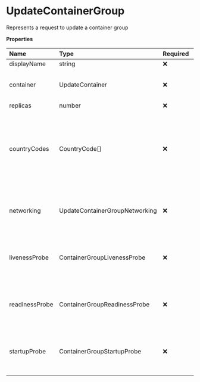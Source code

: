 # UpdateContainerGroup

Represents a request to update a container group

**Properties**

| Name           | Type                           | Required | Description                                                                                     |
| :------------- | :----------------------------- | :------- | :---------------------------------------------------------------------------------------------- |
| displayName    | string                         | ❌       |                                                                                                 |
| container      | UpdateContainer                | ❌       | Represents an update container object                                                           |
| replicas       | number                         | ❌       |                                                                                                 |
| countryCodes   | CountryCode[]                  | ❌       | List of countries nodes must be located in. Remove this field to permit nodes from any country. |
| networking     | UpdateContainerGroupNetworking | ❌       | Represents update container group networking parameters                                         |
| livenessProbe  | ContainerGroupLivenessProbe    | ❌       | Represents the container group liveness probe                                                   |
| readinessProbe | ContainerGroupReadinessProbe   | ❌       | Represents the container group readiness probe                                                  |
| startupProbe   | ContainerGroupStartupProbe     | ❌       | Represents the container group startup probe                                                    |
